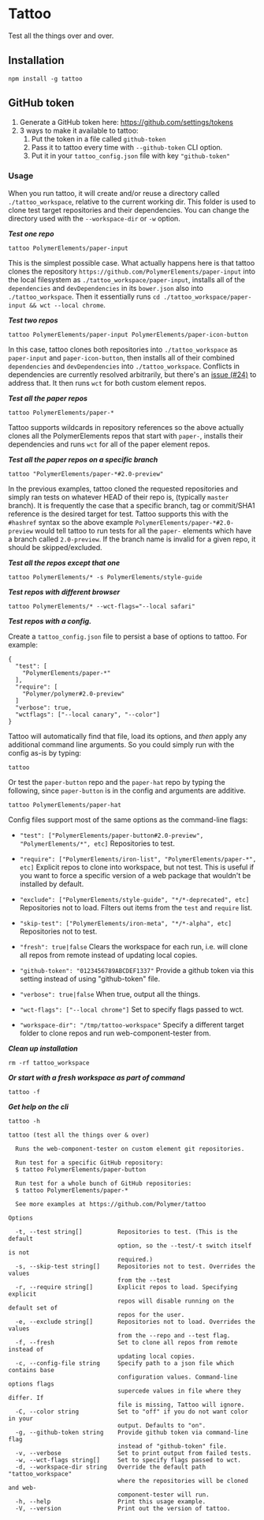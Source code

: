 # Tattoo
Test all the things over and over.

## Installation

```
npm install -g tattoo
```

## GitHub token

 1. Generate a GitHub token here:  https://github.com/settings/tokens
 2. 3 ways to make it available to tattoo:
    1. Put the token in a file called `github-token`
    2. Pass it to tattoo every time with `--github-token` CLI option.
    3. Put it in your `tattoo_config.json` file with key `"github-token"`

### Usage

When you run tattoo, it will create and/or reuse a directory called
`./tattoo_workspace`, relative to the current working dir.  This folder is
used to clone test target repositories and their dependencies.  You can change
the directory used with the `--workspace-dir` or `-w` option.

***Test one repo***
```
tattoo PolymerElements/paper-input
```
This is the simplest possible case.  What actually happens here is that tattoo
clones the repository `https://github.com/PolymerElements/paper-input` into the
local filesystem as `./tattoo_workspace/paper-input`, installs all of the
`dependencies` and `devDependencies` in its `bower.json` also into
`./tattoo_workspace`.  Then it essentially runs
`cd ./tattoo_workspace/paper-input && wct --local chrome`.

***Test two repos***

```
tattoo PolymerElements/paper-input PolymerElements/paper-icon-button
```
In this case, tattoo clones both repositories into `./tattoo_workspace` as
`paper-input` and `paper-icon-button`, then installs all of their combined
`dependencies` and `devDependencies` into `./tattoo_workspace`.  Conflicts in
dependencies are currently resolved arbitrarily, but there's an
[issue (#24)](https://github.com/Polymer/tattoo/issues/24) to address that.
It then runs `wct` for both custom element repos.

***Test all the paper repos***

```
tattoo PolymerElements/paper-*
```
Tattoo supports wildcards in repository references so the above actually clones
all the PolymerElements repos that start with `paper-`, installs their
dependencies and runs `wct` for all of the paper element repos.

***Test all the paper repos on a specific branch***

```
tattoo "PolymerElements/paper-*#2.0-preview"
```
In the previous examples, tattoo cloned the requested repositories and simply
ran tests on whatever HEAD of their repo is, (typically `master` branch).  It
is frequently the case that a specific branch, tag or commit/SHA1 reference is
the desired target for test.  Tattoo supports this with the `#hashref` syntax
so the above example `PolymerElements/paper-*#2.0-preview` would tell tattoo
to run tests for all the `paper-` elements which have a branch called
`2.0-preview`.  If the branch name is invalid for a given repo, it should be
skipped/excluded.

***Test all the repos except that one***

```
tattoo PolymerElements/* -s PolymerElements/style-guide
```

***Test repos with different browser***
```
tattoo PolymerElements/* --wct-flags="--local safari"
```

***Test repos with a config.***

Create a `tattoo_config.json` file to persist a base of options to tattoo.  For
example:
```
{
  "test": [
    "PolymerElements/paper-*"
  ],
  "require": [
    "Polymer/polymer#2.0-preview"
  ]
  "verbose": true,
  "wctflags": ["--local canary", "--color"]
}
```
Tattoo will automatically find that file, load its options, and *then* apply
any additional command line arguments.  So you could simply run with the config
as-is by typing:

```
tattoo
```
Or test the `paper-button` repo and the `paper-hat` repo by typing the
following, since `paper-button` is in the config and arguments are additive.
```
tattoo PolymerElements/paper-hat
```

Config files support most of the same options as the command-line flags:

* `"test": ["PolymerElements/paper-button#2.0-preview", "PolymerElements/*", etc]`
  Repositories to test.

* `"require": ["PolymerElements/iron-list", "PolymerElements/paper-*", etc]`
  Explicit repos to clone into workspace, but not test.  This is useful if you
  want to force a specific version of a web package that wouldn't be installed
  by default.

* `"exclude": ["PolymerElements/style-guide", "*/*-deprecated", etc]`
  Repositories not to load.  Filters out items from the `test` and `require`
  list.

* `"skip-test": ["PolymerElements/iron-meta", "*/*-alpha", etc]`
  Repositories not to test.

* `"fresh": true|false`
  Clears the workspace for each run, i.e. will clone all repos from remote
  instead of updating local copies.

* `"github-token": "0123456789ABCDEF1337"`
  Provide a github token via this setting instead of using "github-token" file.

* `"verbose": true|false`
  When true, output all the things.

* `"wct-flags": ["--local chrome"]`
  Set to specify flags passed to wct.

* `"workspace-dir": "/tmp/tattoo-workspace"`
  Specify a different target folder to clone repos and run web-component-tester
  from.

***Clean up installation***
```
rm -rf tattoo_workspace
```

***Or start with a fresh workspace as part of command***
```
tattoo -f
```

***Get help on the cli***
```
tattoo -h

tattoo (test all the things over & over)

  Runs the web-component-tester on custom element git repositories.

  Run test for a specific GitHub repository:
  $ tattoo PolymerElements/paper-button

  Run test for a whole bunch of GitHub repositories:
  $ tattoo PolymerElements/paper-*

  See more examples at https://github.com/Polymer/tattoo

Options

  -t, --test string[]          Repositories to test. (This is the default
                               option, so the --test/-t switch itself is not
                               required.)
  -s, --skip-test string[]     Repositories not to test. Overrides the values
                               from the --test
  -r, --require string[]       Explicit repos to load. Specifying explicit
                               repos will disable running on the default set of
                               repos for the user.
  -e, --exclude string[]       Repositories not to load. Overrides the values
                               from the --repo and --test flag.
  -f, --fresh                  Set to clone all repos from remote instead of
                               updating local copies.
  -c, --config-file string     Specify path to a json file which contains base
                               configuration values. Command-line options flags
                               supercede values in file where they differ. If
                               file is missing, Tattoo will ignore.
  -C, --color string           Set to "off" if you do not want color in your
                               output. Defaults to "on".
  -g, --github-token string    Provide github token via command-line flag
                               instead of "github-token" file.
  -v, --verbose                Set to print output from failed tests.
  -w, --wct-flags string[]     Set to specify flags passed to wct.
  -d, --workspace-dir string   Override the default path "tattoo_workspace"
                               where the repositories will be cloned and web-
                               component-tester will run.
  -h, --help                   Print this usage example.
  -V, --version                Print out the version of tattoo.
```
